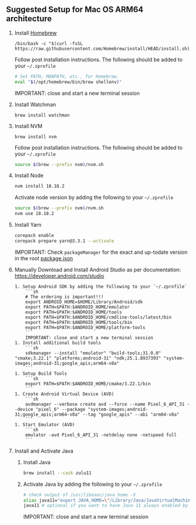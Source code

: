 ## Suggested Setup for Mac OS ARM64 architecture

1.  Install [Homebrew](https://brew.sh/)

    ```
    /bin/bash -c "$(curl -fsSL https://raw.githubusercontent.com/Homebrew/install/HEAD/install.sh)"
    ```

    Follow post installation instructions. The following should be added to your `~/.zprofile`

    ```sh
    # Set PATH, MANPATH, etc., for Homebrew.
    eval "$(/opt/homebrew/bin/brew shellenv)"
    ```

    IMPORTANT: close and start a new terminal session

1.  Install Watchman

    ```
    brew install watchman
    ```

1.  Install NVM
    ```
    brew install nvm
    ```
    Follow post installation instructions. The following should be added to your `~/.zprofile`
    ```sh
    source $(brew --prefix nvm)/nvm.sh
    ```
1.  Install Node
    ```sh
    nvm install 18.18.2
    ```
    Activate node version by adding the following to your `~/.zprofile`
    ```sh
    source $(brew --prefix nvm)/nvm.sh
    nvm use 18.18.2
    ```
1.  Install Yarn
    ```sh
    corepack enable
    corepack prepare yarn@3.3.1 --activate
    ```
    IMPORTANT: Check `packageManager` for the exact and up-todate version in the root [package.json](./package.json)
1.  Manually Download and Install Android Studio as per documentation:
    https://developer.android.com/studio

        1. Setup Android SDK by adding the following to your `~/.zprofile`
            ```sh
            # The ordering is important!!!
            export ANDROID_HOME=$HOME/Library/Android/sdk
            export PATH=$PATH:$ANDROID_HOME/emulator
            export PATH=$PATH:$ANDROID_HOME/tools
            export PATH=$PATH:$ANDROID_HOME/cmdline-tools/latest/bin
            export PATH=$PATH:$ANDROID_HOME/tools/bin
            export PATH=$PATH:$ANDROID_HOME/platform-tools
            ```
            IMPORTANT: close and start a new terminal session
        1. Install additional build tools
            ```sh
            sdkmanager --install "emulator" "build-tools;31.0.0" "cmake;3.22.1" "platforms;android-31" "ndk;25.1.8937393" "system-images;android-31;google_apis;arm64-v8a"
            ```
        1. Setup Build Tools
            ```sh
            export PATH=$PATH:$ANDROID_HOME/cmake/3.22.1/bin
            ```
        1. Create Android Virtual Device (AVD)
            ```sh
            avdmanager --verbose create avd --force --name Pixel_6_API_31 --device "pixel_6" --package "system-images;android-31;google_apis;arm64-v8a" --tag "google_apis" --abi "arm64-v8a"
            ```
        1. Start Emulator (AVD)
            ```sh
            emulator -avd Pixel_6_API_31 -netdelay none -netspeed full
            ```

1.  Install and Activate Java
    1. Install Java
       ```sh
       brew install --cask zulu11
       ```
    1. Activate Java by adding the following to your `~/.zprofile`
       ```sh
       # check output of /usr/libexec/java_home -V
       alias java11="export JAVA_HOME=\"/Library/Java/JavaVirtualMachines/zulu-11.jdk/Contents/Home\""
       java11 # optional if you want to have Java 11 always enabled by default
       ```
       IMPORTANT: close and start a new terminal session
